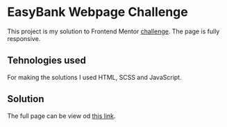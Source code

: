 # EasyBank Webpage Challenge

This project is my solution to Frontend Mentor [challenge](https://www.frontendmentor.io/challenges/easybank-landing-page-WaUhkoDN). The page is fully responsive.

## Tehnologies used

For making the solutions I used HTML, SCSS and JavaScript.

## Solution

The full page can be view od [this link](https://mateok51.github.io/EasyBank-Webpage-Challenege/).
